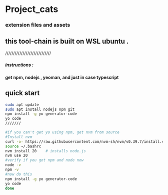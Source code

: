 # Project_cats

### extension files and assets

## this tool-chain is built on WSL ubuntu .

/////////////////////////////

##### instructions :
#### get npm, nodejs , yeoman, and just in case typescript

## quick start

```bash
sudo apt update
sudo apt install nodejs npm git
npm install -g yo generator-code
yo code
///////

#if you can't get yo using npm, get nvm from source
#Install nvm
curl -o- https://raw.githubusercontent.com/nvm-sh/nvm/v0.39.7/install.sh | bash
source ~/.bashrc
nvm install 20    # installs node.js
nvm use 20
#verify if you got npm and node now
node -v
npm -v
#now do this
npm install -g yo generator-code
yo code
done